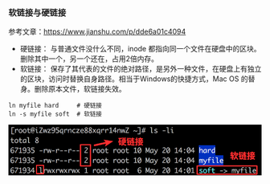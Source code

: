 ### 软链接与硬链接

参考文章：https://www.jianshu.com/p/dde6a01c4094

- 硬链接： 与普通文件没什么不同，inode 都指向同一个文件在硬盘中的区块。删除其中一个，另一个还在，占用2倍内存。
- 软链接： 保存了其代表的文件的绝对路径，是另外一种文件，在硬盘上有独立的区块，访问时替换自身路径。相当于Windows的快捷方式，Mac OS 的替身。删除原本文件，软链接失效。

```
ln myfile hard     # 硬链接 
ln -s myfile soft  # 软链接
```

![img](/assets/images/linux/image.png)

